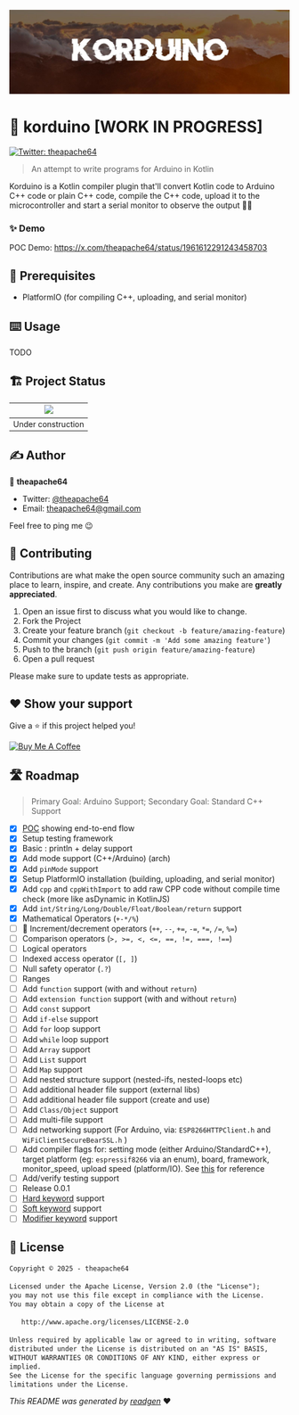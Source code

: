 ![](cover.jpeg)

# 🚧 korduino [WORK IN PROGRESS]

<a href="https://twitter.com/theapache64" target="_blank">
<img alt="Twitter: theapache64" src="https://img.shields.io/twitter/follow/theapache64.svg?style=social" />
</a>

> An attempt to write programs for Arduino in Kotlin

Korduino is a Kotlin compiler plugin that'll convert Kotlin code to Arduino C++ code or plain C++ code, compile the C++ code, upload it to the microcontroller and start a serial monitor to observe the output 🙌🏼



### ✨ Demo

POC Demo: https://x.com/theapache64/status/1961612291243458703

## 🦿 Prerequisites

- PlatformIO (for compiling C++, uploading, and serial monitor)

## ⌨️ Usage

TODO

## 🏗 Project Status

|![](https://i.giphy.com/media/7Sk1DclBgQoVyGCSPx/giphy.gif) |
|:--:|
| Under construction |

## ✍️ Author

👤 **theapache64**

* Twitter: <a href="https://twitter.com/theapache64" target="_blank">@theapache64</a>
* Email: theapache64@gmail.com

Feel free to ping me 😉

## 🤝 Contributing

Contributions are what make the open source community such an amazing place to learn, inspire, and create. Any
contributions you make are **greatly appreciated**.

1. Open an issue first to discuss what you would like to change.
1. Fork the Project
1. Create your feature branch (`git checkout -b feature/amazing-feature`)
1. Commit your changes (`git commit -m 'Add some amazing feature'`)
1. Push to the branch (`git push origin feature/amazing-feature`)
1. Open a pull request

Please make sure to update tests as appropriate.

## ❤ Show your support

Give a ⭐️ if this project helped you!

<a href="https://www.buymeacoffee.com/theapache64" target="_blank">
    <img src="https://cdn.buymeacoffee.com/buttons/v2/default-yellow.png" alt="Buy Me A Coffee" width="160">
</a>


## 🛣️ Roadmap

> Primary Goal: Arduino Support; Secondary Goal: Standard C++ Support

- [x] [POC](https://x.com/theapache64/status/1961612291243458703) showing end-to-end flow
- [x] Setup testing framework
- [x] Basic : println + delay support
- [x] Add mode support (C++/Arduino) (arch)
- [x] Add `pinMode` support
- [x] Setup PlatformIO installation (building, uploading, and serial monitor)
- [x] Add `cpp` and `cppWithImport` to add raw CPP code without compile time check (more like asDynamic in KotlinJS) 
- [x] Add `int/String/Long/Double/Float/Boolean/return` support
- [x] Mathematical Operators (`+-*/%`) 
- [ ] 🚧 Increment/decrement operators (`++`, `--`, `+=`, `-=`, `*=`, `/=`, `%=`) 
- [ ] Comparison operators (`>, >=, <, <=, ==, !=, ===, !==`) 
- [ ] Logical operators
- [ ] Indexed access operator (`[, ]`)
- [ ] Null safety operator (`.?`)
- [ ] Ranges
- [ ] Add `function` support (with and without `return`)
- [ ] Add `extension function` support (with and without `return`)
- [ ] Add `const` support
- [ ] Add `if-else` support
- [ ] Add `for` loop support
- [ ] Add `while` loop support
- [ ] Add `Array` support
- [ ] Add `List` support
- [ ] Add `Map` support
- [ ] Add nested structure support (nested-ifs, nested-loops etc)
- [ ] Add additional header file support (external libs) 
- [ ] Add additional header file support (create and use) 
- [ ] Add `Class/Object` support
- [ ] Add multi-file support
- [ ] Add networking support (For Arduino, via: `ESP8266HTTPClient.h` and `WiFiClientSecureBearSSL.h` )
- [ ] Add compiler flags for: setting mode (either Arduino/StandardC++), target platform (eg: `espressif8266` via an enum), board, framework, monitor_speed, upload speed (platform/IO). See [this](https://github.com/theapache64/green/blob/master/platformio.ini) for reference
- [ ] Add/verify testing support
- [ ] Release 0.0.1
- [ ] [Hard keyword](https://kotlinlang.org/docs/keyword-reference.html#hard-keywords) support
- [ ] [Soft keyword](https://kotlinlang.org/docs/keyword-reference.html#soft-keywords) support
- [ ] [Modifier keyword](https://kotlinlang.org/docs/keyword-reference.html#modifier-keywords) support

## 📝 License

```
Copyright © 2025 - theapache64

Licensed under the Apache License, Version 2.0 (the "License");
you may not use this file except in compliance with the License.
You may obtain a copy of the License at

   http://www.apache.org/licenses/LICENSE-2.0

Unless required by applicable law or agreed to in writing, software
distributed under the License is distributed on an "AS IS" BASIS,
WITHOUT WARRANTIES OR CONDITIONS OF ANY KIND, either express or implied.
See the License for the specific language governing permissions and
limitations under the License.
```

_This README was generated by [readgen](https://github.com/theapache64/readgen)_ ❤